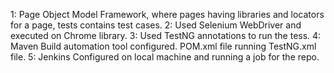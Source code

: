 1: Page Object Model Framework, where pages having libraries and locators for a page, tests contains test cases. 
2: Used Selenium WebDriver and executed on Chrome library. 
3: Used TestNG annotations to run the tess. 
4: Maven Build automation tool configured. POM.xml file running TestNG.xml file. 
5: Jenkins Configured on local machine and running a job for the repo.

